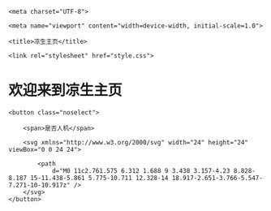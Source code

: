 
<html>

<head>

    <meta charset="UTF-8">

    <meta name="viewport" content="width=device-width, initial-scale=1.0">

    <title>凉生主页</title>

    <link rel="stylesheet" href="style.css">

</head>

<body>
    <h1>欢迎来到凉生主页</h1>

    <button class="noselect">

        <span>是否人机</span>

        <svg xmlns="http://www.w3.org/2000/svg" width="24" height="24" viewBox="0 0 24 24">

            <path
                d="M0 11c2.761.575 6.312 1.688 9 3.438 3.157-4.23 8.828-8.187 15-11.438-5.861 5.775-10.711 12.328-14 18.917-2.651-3.766-5.547-7.271-10-10.917z" />
        </svg>
    </button>
</body>
</html>
